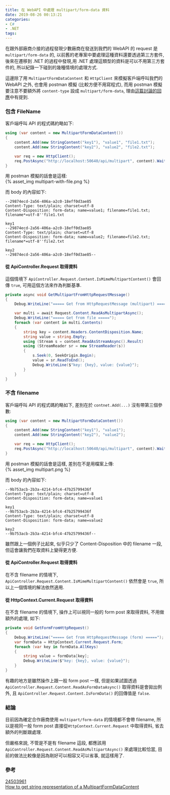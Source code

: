 ```yaml
---
title: 在 WebAPI 中處理 multipart/form-data 資料
date: 2019-08-26 00:13:21
categories:
- C#
- .NET
tags:
---
```


在跟外部廠商介接的過程發現少數廠商在發送到我們的 WebAPI 的 request 是 `multipart/form-data` 的, 以前舊的老專案中要處理這種資料還要透過第三方套件, 後來在遷移到 .NET 的過程中發現,用 .NET 處理這類型的資料是可以不用第三方套件的, 所以紀錄一下碰到的幾種情境的處理方式.  

<!--more-->

這邊除了用 `MultipartFormDataContent` 和 `HttpClient` 來模擬客戶端呼叫我們的 WebAPI 之外, 也會用 postman 模擬 (比較方便不用寫程式), 而用 postman 模擬要注意不要額外將 `content-type` 設成 `multipart/form-data`, 理由[這篇討論的回應](https://stackoverflow.com/questions/24503961/invalid-httpcontent-instance-provided-it-does-not-have-a-multipart-content/43868741#43868741)中有提到.  

### 包含 FileName
客戶端呼叫 API 的程式碼約略如下: 
``` csharp
using (var content = new MultipartFormDataContent())
{
	content.Add(new StringContent("key1"), "value1", "file1.txt");
	content.Add(new StringContent("key2"), "value2", "file2.txt");

	var req = new HttpClient();
	req.PostAsync("http://localhost:50640/api/multipart", content).Wait();
}
```

用 postman 模擬的話會是這樣:  
{% asset_img multipart-with-file.png %}   


而 body 的內容如下: 
```
--29874ecd-2a56-406a-a2c0-18eff0d3ae85
Content-Type: text/plain; charset=utf-8
Content-Disposition: form-data; name=value1; filename=file1.txt; filename*=utf-8''file1.txt

key1
--29874ecd-2a56-406a-a2c0-18eff0d3ae85
Content-Type: text/plain; charset=utf-8
Content-Disposition: form-data; name=value2; filename=file2.txt; filename*=utf-8''file2.txt

key2
--29874ecd-2a56-406a-a2c0-18eff0d3ae85--
```
#### 從 ApiController.Request 取得資料
這個情境下 `ApiController.Request.Content.IsMimeMultipartContent()` 會回傳 `true`, 可用這個方法來作為判斷基準.  

``` csharp
private async void GetMultipartFromHttpRequestMessage()
{
	Debug.WriteLine("===== Get from HttpRequestMessage (multipart) =====");

	var multi = await Request.Content.ReadAsMultipartAsync();
	Debug.WriteLine("===== Get from file =====");
	foreach (var content in multi.Contents)
	{
		string key = content.Headers.ContentDisposition.Name;
		string value = string.Empty;
		using (Stream s = content.ReadAsStreamAsync().Result)
		using (StreamReader sr = new StreamReader(s))
		{
			s.Seek(0, SeekOrigin.Begin);
			value = sr.ReadToEnd();
			Debug.WriteLine($"key: {key}, value: {value}");
		}
	}
}
```
### 不含 filename
客戶端呼叫 API 的程式碼約略如下, 差別在於 `contnet.Add(...)` 沒有帶第三個參數: 
``` csharp
using (var content = new MultipartFormDataContent())
{
	content.Add(new StringContent("key1"), "value1");
	content.Add(new StringContent("key2"), "value2");

	var req = new HttpClient();
	req.PostAsync("http://localhost:50640/api/multipart", content).Wait();
}
```

用 postman 模擬的話會是這樣, 差別在不是用檔案上傳:  
{% asset_img multipart.png %}   

而 body 的內容如下: 
```
--9b753acb-2b3a-4214-bfc4-47b25799436f
Content-Type: text/plain; charset=utf-8
Content-Disposition: form-data; name=value1

key1
--9b753acb-2b3a-4214-bfc4-47b25799436f
Content-Type: text/plain; charset=utf-8
Content-Disposition: form-data; name=value2

key2
--9b753acb-2b3a-4214-bfc4-47b25799436f--
```

雖然跟上一個例子比起來, 似乎只少了 Content-Disposition 中的 filename 一段, 但這會讓我們在取資料上變得更方便.  

#### 從 ApiController.Request 取得資料
在不含 filename 的情境下,  `ApiController.Request.Content.IsMimeMultipartContent()` 依然會是 `true`, 所以上一個情境的解法依然適用.  

#### 從 HttpContext.Current.Request 取得資料
在不含 filename 的情境下, 操作上可以視同一般的 form post 來取得資料, 不用做額外的處理, 如下:
``` csharp
private void GetFormFromHttpRequest()
{
	Debug.WriteLine("===== Get from HttpRequestMessage (form) =====");
	var formData = HttpContext.Current.Request.Form;
	foreach (var key in formData.AllKeys)
	{
		string value = formData[key];
		Debug.WriteLine($"key: {key}, value: {value}");
	}
}
```

有趣的地方是雖然操作上跟一般 form post 一樣, 但是如果試圖透過 `ApiController.Request.Content.ReadAsFormDataAsync()` 取得資料是會拋出例外, 且
`ApiController.Request.Content.IsFormData()` 的回傳值是 `false`.  

### 結論
目前因為確定合作廠商使用 `multipart/form-data` 的情境都不會帶 filename, 所以是視同一般 form post 直接從`HttpContext.Current.Request` 中取得資料, 省去額外的判斷跟處理.  

但嚴格來說, 不管是不是有 filename 這段, 都應該用 `ApiController.Request.Content.ReadAsMultipartAsync()` 來處理比較恰當, 目前的做法比較像是因為剛好可以相容又可以省事, 就這樣用了.  

### 參考
[24503961](https://stackoverflow.com/questions/24503961/invalid-httpcontent-instance-provided-it-does-not-have-a-multipart-content/43868741#43868741)  
[How to get string representation of a MultipartFormDataContent](https://stackoverflow.com/questions/41713215/how-to-get-string-representation-of-a-multipartformdatacontent)  
